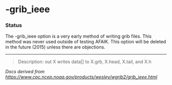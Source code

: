 # -grib_ieee

### Status

The -grib_ieee option is a very early
method of writing grib files. This method was never used
outside of testing AFAIK. This option will be deleted in
the future (2015) unless there are objections.

---

> Description: out X writes data[] to X.grb, X.head, X.tail, and X.h

_Docs derived from <https://www.cpc.ncep.noaa.gov/products/wesley/wgrib2/grib_ieee.html>_

